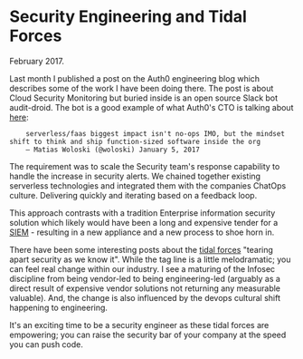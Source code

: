 # Security Engineering and Tidal Forces


February 2017.

Last month I published a post on the Auth0 engineering blog which describes some of the work I have been doing there. The post is about Cloud Security Monitoring but buried inside is an open source Slack bot audit-droid. The bot is a good example of what Auth0's CTO is talking about [here](https://twitter.com/woloski/status/817082369584697345):

```
    serverless/faas biggest impact isn't no-ops IMO, but the mindset shift to think and ship function-sized software inside the org
    — Matias Woloski (@woloski) January 5, 2017
```

The requirement was to scale the Security team's response capability to handle the increase in security alerts. We chained together existing serverless technologies and integrated them with the companies ChatOps culture. Delivering quickly and iterating based on a feedback loop.

This approach contrasts with a tradition Enterprise information security solution which likely would have been a long and expensive tender for a [SIEM](https://en.wikipedia.org/wiki/Security_information_and_event_management) - resulting in a new appliance and a new process to shoe horn in.

There have been some interesting posts about the [tidal forces](https://securosis.com/blog/tidal-forces-the-trends-tearing-apart-security-as-we-know-it) "tearing apart security as we know it". While the tag line is a little melodramatic; you can feel real change within our industry. I see a maturing of the Infosec discipline from being vendor-led to being engineering-led (arguably as a direct result of expensive vendor solutions not returning any measurable valuable). And, the change is also influenced by the devops cultural shift happening to engineering.

It's an exciting time to be a security engineer as these tidal forces are empowering; you can raise the security bar of your company at the speed you can push code.
